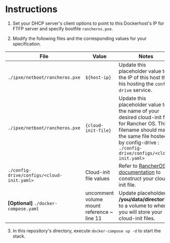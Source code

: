 # Instructions 

1. Set your DHCP server's client options to point to this Dockerhost's IP for FTFP server and specify bootfile `rancheros.pxe`.

2. Modify the following files and the corresponding values for your specification. 

File | Value | Notes
--- | ---  | ---
`./ipxe/netboot/rancheros.pxe` | `${host-ip}` | Update this placeholder value to the IP of this host that his hosting the `config-drive` service.
`./ipxe/netboot/rancheros.pxe` | `{cloud-init-file}` | Update this placeholder value to the name of your desired cloud-init file for Rancher OS. This filename should match the same file hosted by config-drive : `./config-drive/configs/<cloud-init.yaml>` 
`./config-drive/configs/<cloud-init.yaml>` | Cloud-init file values | Refer to [RancherOS documentation](http://rancher.com/docs/os/v1.1/en/configuration/) to construct your cloud-init file. 
**[Optional]** `./docker-compose.yaml` | uncomment volume mount reference ~ line 11 | Update placeholder **/you/data/directory** to a volume to where you will store your cloud-init files.

3. In this repository's directory, execute `docker-compose up -d` to start the stack. 